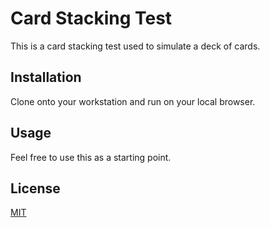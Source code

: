 # Card Stacking Test

This is a card stacking test used to simulate a deck of cards. 

## Installation

Clone onto your workstation and run on your local browser. 


## Usage

Feel free to use this as a starting point. 

## License
[MIT](https://choosealicense.com/licenses/mit/)